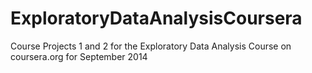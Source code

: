 ExploratoryDataAnalysisCoursera
===============================

Course Projects 1 and 2 for the Exploratory Data Analysis Course on coursera.org for September 2014

